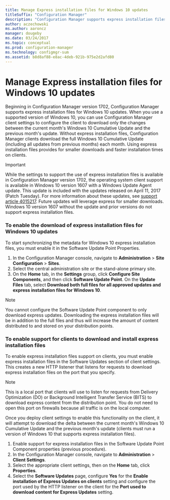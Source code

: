 ```yaml
---
title: Manage Express installation files for Windows 10 updates
titleSuffix: "Configuration Manager"
description: "Configuration Manager supports express installation files for Windows 10, which provides smaller downloads and faster installation times on clients."
author: aczechowski
ms.author: aaroncz
manager: dougeby
ms.date: 03/24/2017
ms.topic: conceptual
ms.prod: configuration-manager
ms.technology: configmgr-sum
ms.assetid: b8d8af88-e8ac-4deb-921b-975e2d2afd80
---
```


# Manage Express installation files for Windows 10 updates
Beginning in Configuration Manager version 1702, Configuration Manager supports express installation files for Windows 10 updates. When you use a supported version of Windows 10, you can use Configuration Manager client settings to configure the client to download only the changes between the current month's Windows 10 Cumulative Update and the previous month's update. Without express installation files, Configuration Manager clients download the full Windows 10 Cumulative Update (including all updates from previous months) each month. Using express installation files provides for smaller downloads and faster installation times on clients.

> [!IMPORTANT]
> While the settings to support the use of express installation files is available in Configuration Manager version 1702, the operating system client support is available in Windows 10 version 1607 with a Windows Update Agent update. This update is included with the updates released on April 11, 2017 (Patch Tuesday). For more information about these updates, see [support article 4015217](http://support.microsoft.com/kb/4015217). Future updates will leverage express for smaller downloads. Windows 10 version 1607 without the update and prior versions do not support express installation files.


### To enable the download of express installation files for Windows 10 updates
To start synchronizing the metadata for Windows 10 express installation files, you must enable it in the Software Update Point Properties.
1.	In the Configuration Manager console, navigate to **Administration** > **Site Configuration** > **Sites**.
2.	Select the central administration site or the stand-alone primary site.
3.	On the **Home** tab, in the **Settings** group, click **Configure Site Components**, and then click **Software Update Point**. On the **Update Files** tab, select **Download both full files for all approved updates and express installation files for Windows 10**.

> [!NOTE]    
> You cannot configure the Software Update Point component to only download express updates.  Downloading the express installation files will be in addition to the full files and thus will increase the amount of content distributed to and stored on your distribution points.

### To enable support for clients to download and install express installation files
To enable express installation files support on clients, you must enable express installation files in the Software Updates section of client settings. This creates a new HTTP listener that listens for requests to download express installation files on the port that you specify.

> [!NOTE]    
> This is a local port that clients will use to listen for requests from Delivery Optimization (DO) or Background Intelligent Transfer Service (BITS) to download express content from the distribution point. You do not need to open this port on firewalls because all traffic is on the local computer.

Once you deploy client settings to enable this functionality on the client, it will attempt to download the delta between the current month's Windows 10 Cumulative Update and the previous month's update (clients must run a version of Windows 10 that supports express installation files).
1.	Enable support for express installation files in the Software Update Point Component properties (previous procedure).
2.	In the Configuration Manager console, navigate to **Administration** > **Client Settings**.
3.	Select the appropriate client settings, then on the **Home** tab, click **Properties**.
4.	Select the **Software Updates** page, configure **Yes** for the **Enable installation of Express Updates on clients** setting and configure the port used by the HTTP listener on the client for the **Port used to download content for Express Updates** setting.
